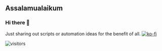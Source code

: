 ## Assalamualaikum
### Hi there 👋

Just sharing out scripts or automation ideas for the benefit of all.
[![ko-fi](https://ko-fi.com/img/githubbutton_sm.svg)](https://ko-fi.com/N4N55T9O6)

![visitors](https://visitor-badge.glitch.me/badge?page_id=zubir2k.zubir2k.visitor-badge)

<!--
**zubir2k/zubir2k** is a ✨ _special_ ✨ repository because its `README.md` (this file) appears on your GitHub profile.

Here are some ideas to get you started:

- 🔭 I’m currently working on ...
- 🌱 I’m currently learning ...
- 👯 I’m looking to collaborate on ...
- 🤔 I’m looking for help with ...
- 💬 Ask me about ...
- 📫 How to reach me: ...
- 😄 Pronouns: ...
- ⚡ Fun fact: ...
-->
